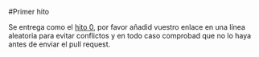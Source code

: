 #Primer hito

Se entrega como el [hito 0](0.md), por favor añadid vuestro enlace en
una línea aleatoria para evitar conflictos y en todo caso comprobad
que no lo haya antes de enviar el pull request. 








